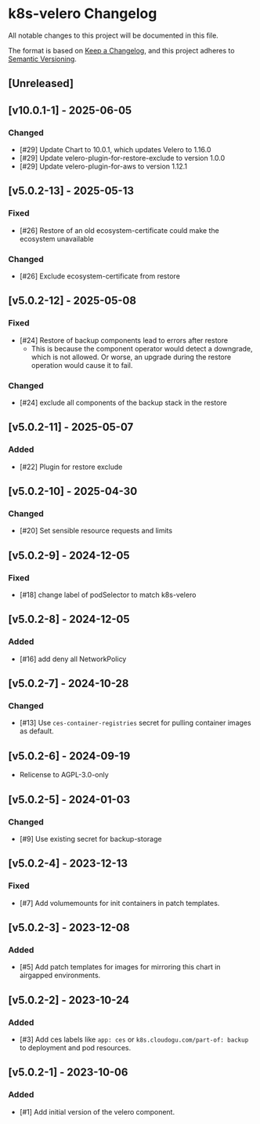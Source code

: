 # k8s-velero Changelog
All notable changes to this project will be documented in this file.

The format is based on [Keep a Changelog](https://keepachangelog.com/en/1.0.0/),
and this project adheres to [Semantic Versioning](https://semver.org/spec/v2.0.0.html).

## [Unreleased]

## [v10.0.1-1] - 2025-06-05
### Changed
- [#29] Update Chart to 10.0.1, which updates Velero to 1.16.0
- [#29] Update velero-plugin-for-restore-exclude to version 1.0.0
- [#29] Update velero-plugin-for-aws to version 1.12.1

## [v5.0.2-13] - 2025-05-13
### Fixed
- [#26] Restore of an old ecosystem-certificate could make the ecosystem unavailable
### Changed
- [#26] Exclude ecosystem-certificate from restore

## [v5.0.2-12] - 2025-05-08
### Fixed
- [#24] Restore of backup components lead to errors after restore
    - This is because the component operator would detect a downgrade, which is not allowed.
      Or worse, an upgrade during the restore operation would cause it to fail.

### Changed
- [#24] exclude all components of the backup stack in the restore 

## [v5.0.2-11] - 2025-05-07
### Added
- [#22] Plugin for restore exclude

## [v5.0.2-10] - 2025-04-30

### Changed
- [#20] Set sensible resource requests and limits

## [v5.0.2-9] - 2024-12-05
### Fixed
- [#18] change label of podSelector to match k8s-velero

## [v5.0.2-8] - 2024-12-05
### Added
- [#16] add deny all NetworkPolicy

## [v5.0.2-7] - 2024-10-28
### Changed
- [#13] Use `ces-container-registries` secret for pulling container images as default.

## [v5.0.2-6] - 2024-09-19
- Relicense to AGPL-3.0-only

## [v5.0.2-5] - 2024-01-03
### Changed
- [#9] Use existing secret for backup-storage

## [v5.0.2-4] - 2023-12-13
### Fixed
- [#7] Add volumemounts for init containers in patch templates.

## [v5.0.2-3] - 2023-12-08
### Added
- [#5] Add patch templates for images for mirroring this chart in airgapped environments.

## [v5.0.2-2] - 2023-10-24
### Added
- [#3] Add ces labels like `app: ces` or `k8s.cloudogu.com/part-of: backup` to deployment and pod resources.

## [v5.0.2-1] - 2023-10-06
### Added
- [#1] Add initial version of the velero component.